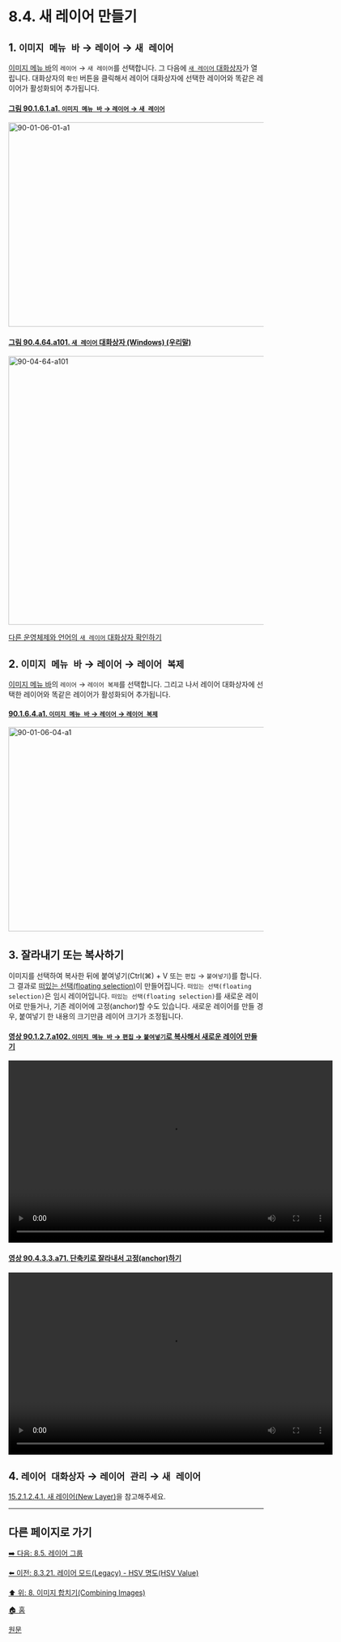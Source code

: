 # 8.4. 새 레이어 만들기

<a id="08-04-s1"></a>

## 1. `이미지 메뉴 바` → `레이어` → `새 레이어`
[이미지 메뉴 바](./03-02-04-02-image-menu.md#32222-이미지-메뉴-바의-위치macos)의 `레이어` → `새 레이어`를 선택합니다. 그 다음에 [`새 레이어` 대화상자](./16-07-02-00-new_layer.md)가 열립니다. 대화상자의 `확인` 버튼을 클릭해서 레이어 대화상자에 선택한 레이어와 똑같은 레이어가 활성화되어 추가됩니다.

<a id="90-01-06-01-a1"></a>

#### [그림 90.1.6.1.a1. `이미지 메뉴 바` → `레이어` → `새 레이어`](./90-01-06-01-new_layer.md#90-01-06-01-a1)
<img width="849" height="404" alt="90-01-06-01-a1" src="https://github.com/user-attachments/assets/9ef7e0f8-5694-4395-8a77-a66828151acb" />

<a id="90-04-64-a101"></a>

#### [그림 90.4.64.a101. `새 레이어` 대화상자 (Windows) (우리말)](./90-04-0064-new_layer.md#90-04-64-a101)
<img width="542" height="531" alt="90-04-64-a101" src="https://github.com/user-attachments/assets/81e9a5cf-4333-4007-81cb-20854832e289" />

[다른 운영체제와 언어의 `새 레이어` 대화상자 확인하기](./90-04-0064-new_layer.md#90-04-64-a102)

<a id="08-04-s2"></a>

## 2. `이미지 메뉴 바` → `레이어` → `레이어 복제`
[이미지 메뉴 바](./03-02-04-02-image-menu.md#32222-이미지-메뉴-바의-위치macos)의 `레이어` → `레이어 복제`를 선택합니다. 그리고 나서 레이어 대화상자에 선택한 레이어와 똑같은 레이어가 활성화되어 추가됩니다.

<a id="90-01-06-04-a1"></a>

#### [90.1.6.4.a1. `이미지 메뉴 바` → `레이어` → `레이어 복제`](./90-01-06-04-duplicate_layer.md#90-01-06-04-a1)
<img width="849" height="404" alt="90-01-06-04-a1" src="https://github.com/user-attachments/assets/7c26e456-1b8e-401b-b8e0-0ae9028839ba" />

<a id="08-04-s3"></a>

## 3. 잘라내기 또는 복사하기
이미지를 선택하여 복사한 뒤에 붙여넣기(Ctrl(⌘) + V 또는 `편집` → `붙여넣기`)를 합니다. 그 결과로 [떠있는 선택(floating selection)](./19-glossaryx-floating_selection.md)이 만들어집니다. `떠있는 선택(floating selection)`은 임시 레이어입니다. `떠있는 선택(floating selection)`를 새로운 레이어로 만들거나, 기존 레이어에 고정(anchor)할 수도 있습니다. 새로운 레이어를 만들 경우, 붙여넣기 한 내용의 크기만큼 레이어 크기가 조정됩니다.

<a id="90-01-02-07-a102"></a>

#### [영상 90.1.2.7.a102. `이미지 메뉴 바` → `편집` → `붙여넣기`로 복사해서 새로운 레이어 만들기](./90-01-02-07-paste.md#90-01-02-07-a102)
<video controls="controls" width="640" height="360"  src="https://github.com/wonder13662/gimp/assets/15767104/f8692879-8260-4957-a3c9-22373c6817ad"></video>

<a id="90-04-03-03-a71"></a>

#### [영상 90.4.3.3.a71. 단축키로 잘라내서 고정(anchor)하기](./90-04-0003-003-floating_selection.md#90-04-03-03-a71)
<video controls="controls" width="640" height="360"  src="https://github.com/wonder13662/gimp/assets/15767104/75c81567-91ea-4306-a716-037fd0264037"></video>

<a id="08-04-s4"></a>

## 4. `레이어 대화상자` → `레이어 관리` → `새 레이어`

[15.2.1.2.4.1. 새 레이어(New Layer)](./15-02-01-02-04-01-new_layer.md)을 참고해주세요.

***

## 다른 페이지로 가기

[➡️ 다음: 8.5. 레이어 그룹](./08-05-00-layer-groups.md)

[⬅️ 이전: 8.3.21. 레이어 모드(Legacy) - HSV 명도(HSV Value)](./08-03-21-hsv_components_layer_mode-hsv_value.md)

[⬆️ 위: 8. 이미지 합치기(Combining Images)](./08-00-combining-images.md)

[🏠 홈](./00-home.md)

[원문](https://docs.gimp.org/2.10/ko/gimp-using-layers.html)